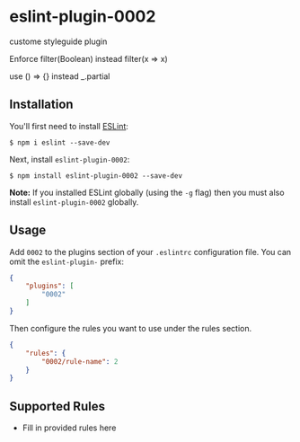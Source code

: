 # eslint-plugin-0002

custome styleguide plugin

Enforce filter(Boolean) instead filter(x => x)

use () => {} instead _.partial

## Installation

You'll first need to install [ESLint](http://eslint.org):

```
$ npm i eslint --save-dev
```

Next, install `eslint-plugin-0002`:

```
$ npm install eslint-plugin-0002 --save-dev
```

**Note:** If you installed ESLint globally (using the `-g` flag) then you must also install `eslint-plugin-0002` globally.

## Usage

Add `0002` to the plugins section of your `.eslintrc` configuration file. You can omit the `eslint-plugin-` prefix:

```json
{
    "plugins": [
        "0002"
    ]
}
```


Then configure the rules you want to use under the rules section.

```json
{
    "rules": {
        "0002/rule-name": 2
    }
}
```

## Supported Rules

* Fill in provided rules here





